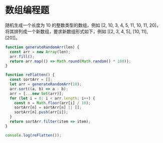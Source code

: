 # 数组编程题

随机生成一个长度为 10 的整数类型的数组，例如 [2, 10, 3, 4, 5, 11, 10, 11, 20]，将其排列成一个新数组，要求新数组形式如下，例如 [[2, 3, 4, 5], [10, 11], [20]]。

```js
function generateRandomArr(len) {
  const arr = new Array(len);
  arr.fill();
  return arr.map(() => Math.round(Math.random() * 100));
}

function reFlatten() {
  const sortArr = [];
  let arr = generateRandomArr(10);
  arr.sort((a, b) => a - b);
  arr = [...new Set(arr)];
  for (let i = 0; i < arr.length; i++) {
    const n = Math.floor(arr[i] / 10);
    sortArr[n] = sortArr[n] || [];
    sortArr[n].push(arr[i]);
  }
  return sortArr.filter(item => item);
}

console.log(reFlatten());
```